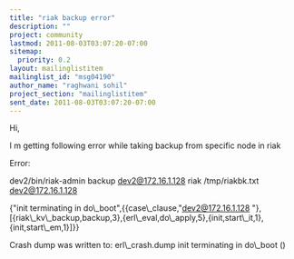 ```yaml
---
title: "riak backup error"
description: ""
project: community
lastmod: 2011-08-03T03:07:20-07:00
sitemap:
  priority: 0.2
layout: mailinglistitem
mailinglist_id: "msg04190"
author_name: "raghwani sohil"
project_section: "mailinglistitem"
sent_date: 2011-08-03T03:07:20-07:00
---
```



Hi,

I m getting following error while taking backup from specific node in riak

Error:

dev2/bin/riak-admin backup dev2@172.16.1.128 riak /tmp/riakbk.txt
dev2@172.16.1.128

{"init terminating in do\\_boot",{{case\\_clause,"dev2@172.16.1.128
"},[{riak\\_kv\\_backup,backup,3},{erl\\_eval,do\\_apply,5},{init,start\\_it,1},{init,start\\_em,1}]}}

Crash dump was written to: erl\\_crash.dump
init terminating in do\\_boot ()
